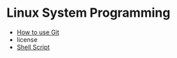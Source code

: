Linux System Programming
========================

-	[How to use Git](./how-to-git.md)
-	license
-	[Shell Script](./shell-script.md)
